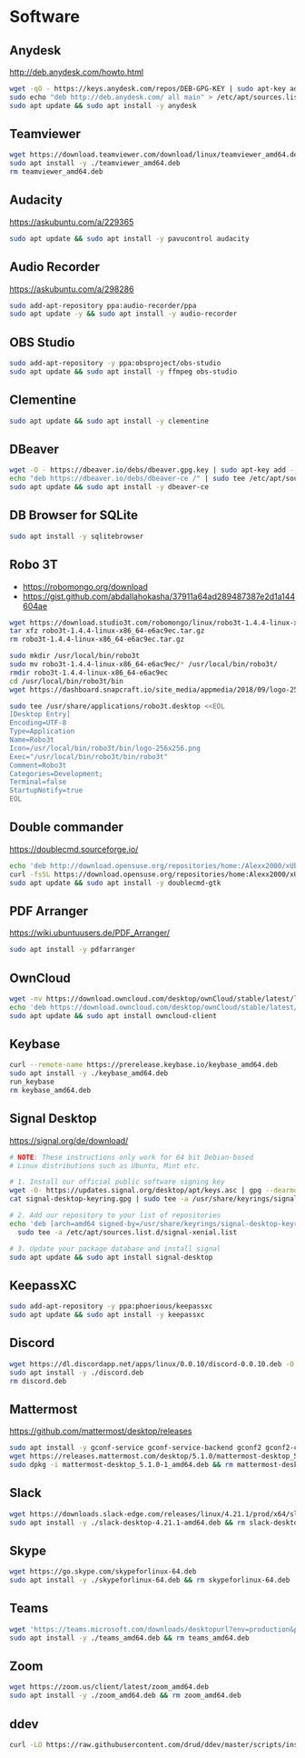 # Software

## Anydesk

http://deb.anydesk.com/howto.html

```bash
wget -qO - https://keys.anydesk.com/repos/DEB-GPG-KEY | sudo apt-key add -
sudo echo "deb http://deb.anydesk.com/ all main" > /etc/apt/sources.list.d/anydesk-stable.list
sudo apt update && sudo apt install -y anydesk
```

## Teamviewer

```bash
wget https://download.teamviewer.com/download/linux/teamviewer_amd64.deb
sudo apt install -y ./teamviewer_amd64.deb
rm teamviewer_amd64.deb
```

## Audacity

https://askubuntu.com/a/229365

```bash
sudo apt update && sudo apt install -y pavucontrol audacity
```

## Audio Recorder

https://askubuntu.com/a/298286

```bash
sudo add-apt-repository ppa:audio-recorder/ppa
sudo apt update -y && sudo apt install -y audio-recorder
```

## OBS Studio

```bash
sudo add-apt-repository -y ppa:obsproject/obs-studio
sudo apt update && sudo apt install -y ffmpeg obs-studio
```

## Clementine

```bash
sudo apt update && sudo apt install -y clementine
```

## DBeaver

```bash
wget -O - https://dbeaver.io/debs/dbeaver.gpg.key | sudo apt-key add -
echo "deb https://dbeaver.io/debs/dbeaver-ce /" | sudo tee /etc/apt/sources.list.d/dbeaver.list
sudo apt update && sudo apt install -y dbeaver-ce
```

## DB Browser for SQLite

```bash
sudo apt install -y sqlitebrowser
```

## Robo 3T

* https://robomongo.org/download
* https://gist.github.com/abdallahokasha/37911a64ad289487387e2d1a144604ae

```bash
wget https://download.studio3t.com/robomongo/linux/robo3t-1.4.4-linux-x86_64-e6ac9ec.tar.gz
tar xfz robo3t-1.4.4-linux-x86_64-e6ac9ec.tar.gz
rm robo3t-1.4.4-linux-x86_64-e6ac9ec.tar.gz

sudo mkdir /usr/local/bin/robo3t
sudo mv robo3t-1.4.4-linux-x86_64-e6ac9ec/* /usr/local/bin/robo3t/
rmdir robo3t-1.4.4-linux-x86_64-e6ac9ec
cd /usr/local/bin/robo3t/bin
wget https://dashboard.snapcraft.io/site_media/appmedia/2018/09/logo-256x256.png

sudo tee /usr/share/applications/robo3t.desktop <<EOL
[Desktop Entry]
Encoding=UTF-8
Type=Application
Name=Robo3t
Icon=/usr/local/bin/robo3t/bin/logo-256x256.png
Exec="/usr/local/bin/robo3t/bin/robo3t"
Comment=Robo3t
Categories=Development;
Terminal=false
StartupNotify=true
EOL
```

## Double commander

https://doublecmd.sourceforge.io/

```bash
echo 'deb http://download.opensuse.org/repositories/home:/Alexx2000/xUbuntu_20.04/ /' | sudo tee /etc/apt/sources.list.d/home:Alexx2000.list
curl -fsSL https://download.opensuse.org/repositories/home:Alexx2000/xUbuntu_20.04/Release.key | gpg --dearmor | sudo tee /etc/apt/trusted.gpg.d/home_Alexx2000.gpg > /dev/null
sudo apt update && sudo apt install -y doublecmd-gtk
```

## PDF Arranger

https://wiki.ubuntuusers.de/PDF_Arranger/

```bash
sudo apt install -y pdfarranger
```

## OwnCloud

```bash
wget -nv https://download.owncloud.com/desktop/ownCloud/stable/latest/linux/Ubuntu_20.04/Release.key -O - | sudo apt-key add -
echo 'deb https://download.owncloud.com/desktop/ownCloud/stable/latest/linux/Ubuntu_20.04/ /' | sudo tee -a /etc/apt/sources.list.d/owncloud.list
sudo apt update && sudo apt install owncloud-client
```

## Keybase

```bash
curl --remote-name https://prerelease.keybase.io/keybase_amd64.deb
sudo apt install -y ./keybase_amd64.deb
run_keybase
rm keybase_amd64.deb
```

## Signal Desktop

https://signal.org/de/download/

```bash
# NOTE: These instructions only work for 64 bit Debian-based
# Linux distributions such as Ubuntu, Mint etc.

# 1. Install our official public software signing key
wget -O- https://updates.signal.org/desktop/apt/keys.asc | gpg --dearmor > signal-desktop-keyring.gpg
cat signal-desktop-keyring.gpg | sudo tee -a /usr/share/keyrings/signal-desktop-keyring.gpg > /dev/null

# 2. Add our repository to your list of repositories
echo 'deb [arch=amd64 signed-by=/usr/share/keyrings/signal-desktop-keyring.gpg] https://updates.signal.org/desktop/apt xenial main' |\
  sudo tee -a /etc/apt/sources.list.d/signal-xenial.list

# 3. Update your package database and install signal
sudo apt update && sudo apt install signal-desktop
```

## KeepassXC

```bash
sudo add-apt-repository -y ppa:phoerious/keepassxc
sudo apt update && sudo apt install -y keepassxc
```

## Discord

```bash
wget https://dl.discordapp.net/apps/linux/0.0.10/discord-0.0.10.deb -O discord.deb
sudo apt install -y ./discord.deb
rm discord.deb
```

## Mattermost

https://github.com/mattermost/desktop/releases

```bash
sudo apt install -y gconf-service gconf-service-backend gconf2 gconf2-common libgconf-2-4
wget https://releases.mattermost.com/desktop/5.1.0/mattermost-desktop_5.1.0-1_amd64.deb
sudo dpkg -i mattermost-desktop_5.1.0-1_amd64.deb && rm mattermost-desktop_5.1.0-1_amd64.deb
```

## Slack

```bash
wget https://downloads.slack-edge.com/releases/linux/4.21.1/prod/x64/slack-desktop-4.21.1-amd64.deb
sudo apt install -y ./slack-desktop-4.21.1-amd64.deb && rm slack-desktop-4.21.1-amd64.deb
```

## Skype

```bash
wget https://go.skype.com/skypeforlinux-64.deb
sudo apt install -y ./skypeforlinux-64.deb && rm skypeforlinux-64.deb
```

## Teams

```bash
wget 'https://teams.microsoft.com/downloads/desktopurl?env=production&plat=linux&arch=x64&download=true&linuxArchiveType=deb' -O teams_amd64.deb
sudo apt install -y ./teams_amd64.deb && rm teams_amd64.deb
```

## Zoom

```bash
wget https://zoom.us/client/latest/zoom_amd64.deb
sudo apt install -y ./zoom_amd64.deb && rm zoom_amd64.deb
```

## ddev

```bash
curl -LO https://raw.githubusercontent.com/drud/ddev/master/scripts/install_ddev.sh && bash install_ddev.sh
```

